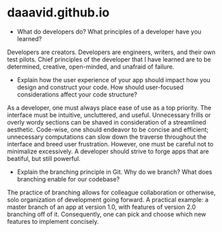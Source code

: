 # daaavid.github.io

* What do developers do? What principles of a developer have you learned?

Developers are creators. Developers are engineers, writers, and their own test pilots. Chief principles of the developer that I have learned are to be determined, creative, open-minded, and unafraid of failure. 


* Explain how the user experience of your app should impact how you design and construct your code. How should user-focused considerations affect your code structure?

As a developer, one must always place ease of use as a top priority. The interface must be intuitive, uncluttered, and useful. Unnecessary frills or overly wordy sections can be shaved in consideration of a streamlined aesthetic. Code-wise, one should endeavor to be concise and efficient; unnecessary computations can slow down the traverse throughout the interface and breed user frustration. However, one must be careful not to minimalize excessively. A developer should strive to forge apps that are beatiful, but still powerful.

* Explain the branching principle in Git. Why do we branch? What does branching enable for our codebase?

The practice of branching allows for colleague collaboration or otherwise, solo organization of development going forward. A practical example: a master branch of an app at version 1.0, with features of version 2.0 branching off of it. Consequently, one can pick and choose which new features to implement concisely.